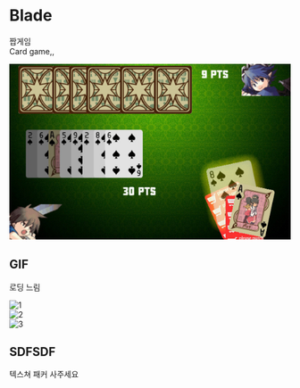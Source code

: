 Blade
====

짭게임<br>
Card game,,<br>

![ss](img/ss.png)<br>

GIF
----
로딩 느림

![1](img/1.gif)<br>
![2](img/2.gif)<br>
![3](img/3.gif)<br>

SDFSDF
-----
텍스쳐 패커 사주세요